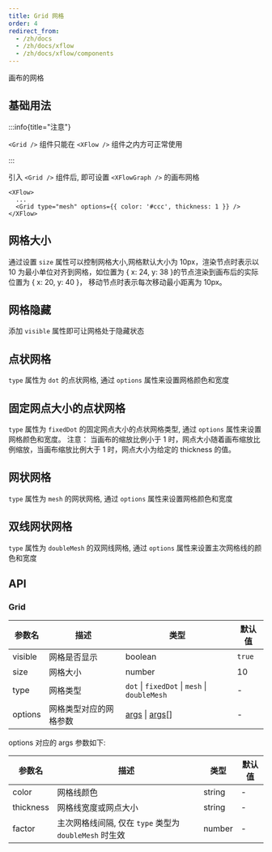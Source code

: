 ```yaml
---
title: Grid 网格
order: 4
redirect_from:
  - /zh/docs
  - /zh/docs/xflow
  - /zh/docs/xflow/components
---
```


画布的网格

## 基础用法

:::info{title="注意"}

 `<Grid />` 组件只能在 `<XFlow />` 组件之内方可正常使用

:::

引入  `<Grid />` 组件后, 即可设置 `<XFlowGraph />` 的画布网格

```tsx
<XFlow>
  ...
  <Grid type="mesh" options={{ color: '#ccc', thickness: 1 }} />
</XFlow>
```

## 网格大小

通过设置 `size` 属性可以控制网格大小,网格默认大小为 10px，渲染节点时表示以 10 为最小单位对齐到网格，如位置为 { x: 24, y: 38 }的节点渲染到画布后的实际位置为 { x: 20, y: 40 }， 移动节点时表示每次移动最小距离为 10px。

## 网格隐藏

添加 `visible` 属性即可让网格处于隐藏状态

## 点状网格

`type` 属性为 `dot` 的点状网格, 通过 `options` 属性来设置网格颜色和宽度

<code id="xflow-components-grid-dot" src="@/src/xflow/components/grid/dot/index.tsx"></code>

## 固定网点大小的点状网格

`type` 属性为 `fixedDot` 的固定网点大小的点状网格类型, 通过 `options` 属性来设置网格颜色和宽度。
注意： 当画布的缩放比例小于 1 时，网点大小随着画布缩放比例缩放，当画布缩放比例大于 1 时，网点大小为给定的 thickness 的值。

<code id="xflow-components-grid-fixed-dot" src="@/src/xflow/components/grid/fixed-dot/index.tsx"></code>

## 网状网格

`type` 属性为 `mesh` 的网状网格, 通过 `options` 属性来设置网格颜色和宽度

<code id="xflow-components-grid-mesh" src="@/src/xflow/components/grid/mesh/index.tsx"></code>

## 双线网状网格

`type` 属性为 `doubleMesh` 的双网线网格, 通过 `options` 属性来设置主次网格线的颜色和宽度
<code id="xflow-components-grid-double-mesh" src="@/src/xflow/components/grid/double-mesh/index.tsx"></code>

## API

### Grid

| 参数名 | 描述 | 类型 | 默认值 |
|--------|------|------|-------|
| visible | 网格是否显示 | boolean | `true` |
| size    | 网格大小 | number | 10 |
| type | 网格类型 | `dot` \| `fixedDot` \| `mesh` \| `doubleMesh`  | - |
| options | 网格类型对应的网格参数 | [args](#options-对应的-args-参数如下) \| [args](#options-对应的-args-参数如下)[] | - |

<p id="options-对应的-args-参数如下">options 对应的 args 参数如下:<p>

| 参数名 | 描述 | 类型 | 默认值 |
|--------|------|------|-------|
|color | 网格线颜色 | string | - |
|thickness | 网格线宽度或网点大小 | string | -|
|factor |主次网格线间隔, 仅在 `type` 类型为 `doubleMesh` 时生效  |number | - |

